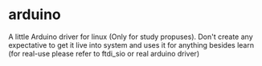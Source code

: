 arduino
=======

A little Arduino driver for linux (Only for study propuses). Don't create any expectative to get it live into system and uses it for anything besides learn (for real-use please refer to ftdi_sio or real arduino driver)